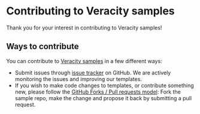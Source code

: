 # Contributing to Veracity samples

Thank you for your interest in contributing to Veracity samples!

## Ways to contribute

You can contribute to [Veracity samples](https://dev.veracity.com/documentation/samples/) in a few different ways:

- Submit issues through [issue tracker](https://github.com/veracity/veracity-quickstart-templates/issues) on GitHub. We are actively monitoring the issues and improving our templates.
- If you wish to make code changes to templates, or contribute something new, please follow the [GitHub Forks / Pull requests model](https://help.github.com/articles/fork-a-repo/): Fork the sample repo, make the change and propose it back by submitting a pull request.